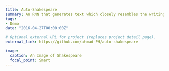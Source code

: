 ```yaml
---
title: Auto-Shakespeare
summary: An RNN that generates text which closely resembles the writing style of Shakespeare. Implemented using PyTorch.
tags:
- Demo
date: "2016-04-27T00:00:00Z"

# Optional external URL for project (replaces project detail page).
external_link: https://github.com/ahmad-PH/auto-shakespeare

image:
  caption: An Image of Shakespeare
  focal_point: Smart
---
```

